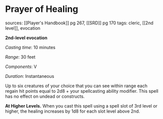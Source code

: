 # Prayer of Healing
sources: [[Player's Handbook]] pg 267, [[SRD]] pg 170
tags: cleric, [[2nd level]], evocation

**2nd-level evocation**

*Casting time*: 10 minutes

*Range*: 30 feet

*Components*: V

*Duration*: Instantaneous

Up to six creatures of your choice that you can see within range each regain hit points equal to 2d8 + your spellcasting ability modifier. This spell has no effect on undead or constructs.

**At Higher Levels.** When you cast this spell using a spell slot of 3rd level or higher, the healing increases by 1d8 for each slot level above 2nd.
